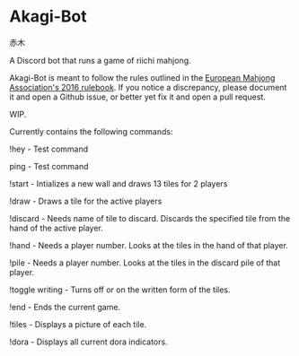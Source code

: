# Akagi-Bot
赤木

A Discord bot that runs a game of riichi mahjong.

Akagi-Bot is meant to follow the rules outlined in the [European Mahjong Association's 2016 rulebook](http://mahjong-europe.org/portal/images/docs/Riichi-rules-2016-EN.pdf).  If you notice a discrepancy, please document it and open a Github issue, or better yet fix it and open a pull request.  

WIP.

Currently contains the following commands:

!hey - Test command

ping - Test command

!start - Intializes a new wall and draws 13 tiles for 2 players

!draw - Draws a tile for the active players

!discard - Needs name of tile to discard.  Discards the specified tile from the hand of the active player.

!hand - Needs a player number.  Looks at the tiles in the hand of that player.

!pile - Needs a player number.  Looks at the tiles in the discard pile of that player.

!toggle writing - Turns off or on the written form of the tiles.

!end - Ends the current game.

!tiles - Displays a picture of each tile.

!dora - Displays all current dora indicators.
